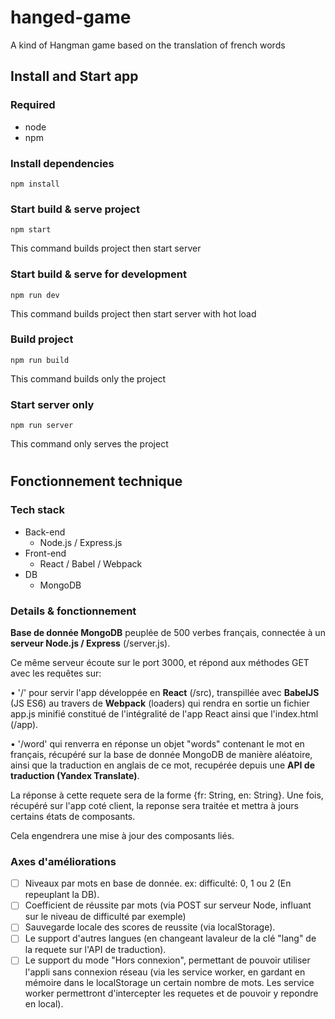 # hanged-game
A kind of Hangman game based on the translation of french words

## Install and Start app

### Required

- node
- npm

### Install dependencies
```
npm install
```

### Start build & serve project
```
npm start
```
This command builds project then start server

### Start build & serve for development
```
npm run dev
```
This command builds project then start server with hot load

### Build project
```
npm run build
```
This command builds only the project

### Start server only
```
npm run server
```
This command only serves the project
 
 
#
 
 
## Fonctionnement technique

### Tech stack

- Back-end
  - Node.js / Express.js
- Front-end
  - React / Babel / Webpack
- DB
  - MongoDB

### Details & fonctionnement

**Base de donnée MongoDB** peuplée de 500 verbes français, connectée à un **serveur Node.js / Express** (/server.js).

Ce même serveur écoute sur le port 3000, et répond aux méthodes GET avec les requêtes sur:

• '/' pour servir l'app développée en **React** (/src), transpillée avec **BabelJS** (JS ES6) au travers de **Webpack** (loaders) qui rendra en sortie un fichier app.js minifié constitué de l'intégralité de l'app React ainsi que l'index.html (/app).

• '/word' qui renverra en réponse un objet "words" contenant le mot en français, récupéré sur la base de donnée MongoDB de manière aléatoire, ainsi que la traduction en anglais de ce mot, recupérée depuis une **API de traduction (Yandex Translate)**.
  
La réponse à cette requete sera de la forme {fr: String, en: String}.
Une fois, récupéré sur l'app coté client, la reponse sera traitée et mettra à jours certains états de composants.

Cela engendrera une mise à jour des composants liés.

### Axes d'améliorations

- [ ] Niveaux par mots en base de donnée. ex: difficulté: 0, 1 ou 2 (En repeuplant la DB).
- [ ] Coefficient de réussite par mots (via POST sur serveur Node, influant sur le niveau de difficulté par exemple)
- [ ] Sauvegarde locale des scores de reussite (via localStorage).
- [ ] Le support d'autres langues (en changeant lavaleur de la clé "lang" de la requete sur l'API de traduction).
- [ ] Le support du mode "Hors connexion", permettant de pouvoir utiliser l'appli sans connexion réseau (via les service worker, en gardant en mémoire dans le localStorage un certain nombre de mots. Les service worker permettront d'intercepter les requetes et de pouvoir y repondre en local).
